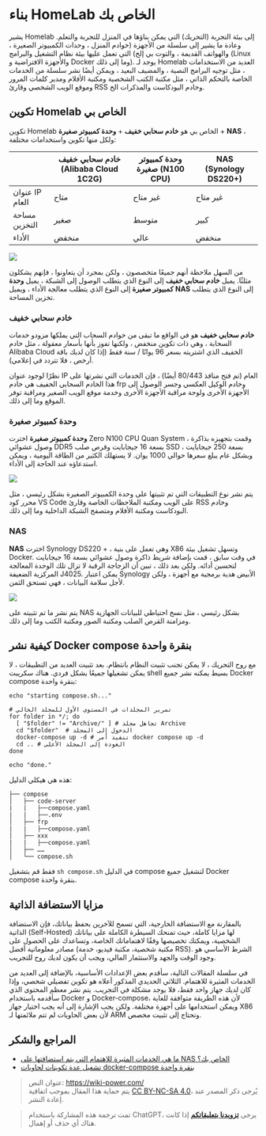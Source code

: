 # بناء HomeLab الخاص بك

يشير Homelab إلى بيئة التجربة (التحريك) التي يمكن بناؤها في المنزل للتجربة والتعلم. وعادة ما يشير إلى سلسلة من الأجهزة (خوادم المنزل ، وحدات الكمبيوتر الصغيرة ، والهواتف القديمة ، والتوت بي إلخ) التي تعمل عليها بيئة نظام التشغيل والبرامج (Linux والأجهزة الافتراضية و Docker وما إلى ذلك). يوجد لـ Homelab العديد من الاستخدامات ، مثل توجيه البرامج النصية ، والمضيف البعيد ، ويمكن أيضًا نشر سلسلة من الخدمات الخاصة بالتحكم الذاتي ، مثل مكتبة الكتب الشخصية ومكتبة الأفلام ومدير كلمات المرور وموقع الويب الشخصي وقارئ RSS وخادم البودكاست والمذكرات الخ.

## تكوين Homelab الخاص بي

تكوين Homelab الخاص بي هو **خادم سحابي خفيف** + **وحدة كمبيوتر صغيرة** + **NAS** ، ولكل منها تكوين واستخدامات مختلفة:

|          | خادم سحابي خفيف (Alibaba Cloud 1C2G) | وحدة كمبيوتر صغيرة (N100 CPU) | NAS (Synology DS220+) |
| -------- | --------------------------- | ------------------ | ------------------ |
| عنوان IP العام | متاح                          | غير متاح                 | غير متاح                 |
| مساحة التخزين | صغير                          | متوسط                 | كبير                 |
| الأداء     | منخفض                          | عالي                 | منخفض                 |

![](https://wiki-media-1253965369.cos.ap-guangzhou.myqcloud.com/img/202304130031463.png)

من السهل ملاحظة أنهم جميعًا متخصصون ، ولكن بمجرد أن يتعاونوا ، فإنهم يشكلون مثلثًا. يميل **خادم سحابي خفيف** إلى النوع الذي يتطلب الوصول إلى الشبكة ، يميل **وحدة كمبيوتر صغيرة** إلى النوع الذي يتطلب معالجة الأداء ، ويميل **NAS** إلى النوع الذي يتطلب تخزين المساحة.

### خادم سحابي خفيف

**خادم سحابي خفيف** هو في الواقع ما تبقى من خوادم السحاب التي يملكها مزودو خدمات السحابة ، وهي ذات تكوين منخفض ، ولكنها تفوز بأنها بأسعار معقولة ، مثل خادم Alibaba Cloud الخفيف الذي اشتريته بسعر 96 يوانًا / سنة فقط (إذا كان لديك باقة أرخص ، فلا تتردد في إعلامي).

نظرًا لوجود عنوان IP العام (تم فتح منافذ 80/443 أيضًا) ، فإن الخدمات التي نشرتها على هذا الخادم السحابي الخفيف هي خادم frp وخادم الوكيل العكسي وجسر الوصول إلى الأجهزة الأخرى ولوحة مراقبة الأجهزة الأخرى وخدمة موقع الويب الصغير ومراقبة توفر الموقع وما إلى ذلك.

### وحدة كمبيوتر صغيرة

**وحدة كمبيوتر صغيرة** اخترت Zero N100 CPU Quan System ، وقمت بتجهيزه بذاكرة وصول عشوائي DDR5 بسعة 16 جيجابايت وقرص صلب SSD بسعة 250 جيجابايت ، وبشكل عام يبلغ سعرها حوالي 1000 يوان. لا يستهلك الكثير من الطاقة اليومية ، ويمكن استدعاؤه عند الحاجة إلى الأداء.

![](https://wiki-media-1253965369.cos.ap-guangzhou.myqcloud.com/img/202304130043744.png)

يتم نشر نوع التطبيقات التي تم تثبيتها على وحدة الكمبيوتر الصغيرة بشكل رئيسي ، مثل محرر كود VS Code على الويب ومكتبة الملاحظات الخاصة وقارئ RSS وخادم البودكاست ومكتبة الأفلام ومتصفح الشبكة الداخلية وما إلى ذلك.

### NAS

**NAS** اخترت Synology DS220 + ، وهي تعمل على بنية X86 وتسهل تشغيل بيئة Docker. في وقت سابق ، قمت بإضافة شريط ذاكرة وصول عشوائي بسعة 16 جيجابايت لتحسين أدائه. ولكن بعد ذلك ، تبين أن الزجاجة الرقبة لا تزال تلك الوحدة المعالجة المركزية الضعيفة J4025. يمكن اعتبار Synology الأبيض هدية برمجية مع أجهزة ، ولكن لأجل سلامة البيانات ، فهي تستحق الثمن.

![](https://wiki-media-1253965369.cos.ap-guangzhou.myqcloud.com/img/202304130053483.png)

يتم نشر ما تم تثبيته على NAS بشكل رئيسي ، مثل نسخ احتياطي للبيانات الجهازية ومزامنة القرص الصلب ومكتبة الصور ومكتبة الكتب وما إلى ذلك.

## كيفية نشر Docker compose بنقرة واحدة

مع روح التحريك ، لا يمكن تجنب تثبيت النظام بانتظام. بعد تثبيت العديد من التطبيقات ، لا يمكن تشغيلها جميعًا بشكل فردي. هناك سكريبت shell بسيط يمكنه نشر جميع Docker compose بنقرة واحدة:

```shell title="compose.sh"
echo "starting compose.sh..."

# تمرير المجلدات في المستوى الأول للمجلد الحالي
for folder in */; do
  [ "$folder" != "Archive/" ] # تجاهل مجلد Archive
  cd "$folder"  # الدخول إلى المجلد
  docker-compose up -d # تنفيذ أمر docker compose up -d
  cd .. # العودة إلى المجلد الأعلى
done

echo "done."
```

هذه هي هيكلي الدليل:

```
├── compose
│   ├── code-server
|   |   ├──compose.yaml
|   |   ├──.env
│   ├── frp
|   |   ├──compose.yaml
│   ├── xxx
|   |   ├──compose.yaml
│   ├── ……
│   └── compose.sh
```

فقط قم بتشغيل `sh compose.sh` في الدليل compose لتشغيل جميع Docker compose بنقرة واحدة.

## مزايا الاستضافة الذاتية

بالمقارنة مع الاستضافة الخارجية، التي تسمح للآخرين بحفظ بياناتك، فإن الاستضافة الذاتية (Self-Hosted) لها مزايا كاملة، حيث تمنحك السيطرة الكاملة على بياناتك الشخصية، ويمكنك تخصيصها وفقًا لاهتماماتك الخاصة، وتساعدك على الحصول على مصادر معلوماتية أفضل (مكتبة شخصية، مكتبة فيديو، خدمة RSS). الشرط الأساسي هو وجود الوقت والجهد والاستثمار المالي، ويجب أن يكون لديك روح للتجريب.

في سلسلة المقالات التالية، سأقدم بعض الإعدادات الأساسية، بالإضافة إلى العديد من الخدمات المثيرة للاهتمام. الثلاثي الحديدي المذكور أعلاه هو تكوين تفضيلي شخصي، وإذا كان لديك جهاز واحد فقط، فلا يوجد مشكلة في التجريب. يتم نشر معظم المحتوى الذي سأقدمه باستخدام Docker و Docker-compose، لأن هذه الطريقة متوافقة للغاية ويمكن استخدامها على أجهزة مختلفة. ولكن يجب الإشارة إلى أنه يجب اختيار جهاز X86 لأن بعض الحاويات لم تتم ملائمتها لـ ARM وتحتاج إلى تثبيت مخصص.

## المراجع والشكر

- [ما هي الخدمات المثيرة للاهتمام التي يتم استضافتها على NAS الخاص بك؟](https://www.v2ex.com/t/901954)
- [تشغيل عدة تكوينات لحاويات docker-compose بنقرة واحدة](https://juejin.cn/post/7082842557482270734)

> عنوان النص: <https://wiki-power.com/>  
> يتم حماية هذا المقال بموجب اتفاقية [CC BY-NC-SA 4.0](https://creativecommons.org/licenses/by/4.0/deed.zh)، يُرجى ذكر المصدر عند إعادة النشر.

> تمت ترجمة هذه المشاركة باستخدام ChatGPT، يرجى [**تزويدنا بتعليقاتكم**](https://github.com/linyuxuanlin/Wiki_MkDocs/issues/new) إذا كانت هناك أي حذف أو إهمال.